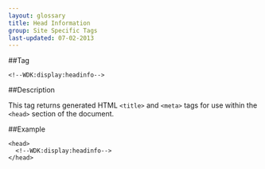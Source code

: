 ```yaml
---
layout: glossary
title: Head Information
group: Site Specific Tags
last-updated: 07-02-2013
---
```


##Tag

`<!--WDK:display:headinfo-->`

##Description

This tag returns generated HTML `<title>` and `<meta>` tags for use within the `<head>` section of the document.

##Example

```
<head>
  <!--WDK:display:headinfo-->
</head>
```